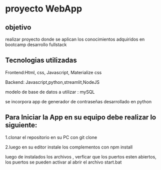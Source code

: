 <h1>proyecto WebApp</h1>
<h2>objetivo</h2>
<p>realizar proyecto donde se aplican los conocimientos adquiridos en bootcamp desarrollo fullstack</p>
<h2>Tecnologias utilizadas</h2>
<p>Frontend:Html, css, Javascript, Materialize css</p>
<p>Backend: Javascript,python,streamlit,NodeJS</p>
<p>modelo de base de datos a utilizar : mySQL </p>
<p>se incorpora app de generador de contraseñas desarrollado en python </p>
<h2>Para Iniciar la App en su equipo debe realizar lo siguiente: </h2>
<p> 1.clonar el repositorio en su PC con git clone </p>
<p>2.luego en su editor instale los complementos con npm install </p>
<p> luego de instalados los archivos , verficar que los puertos esten abiertos, los puertos se pueden activar al abrir el archivo start.bat </p>


